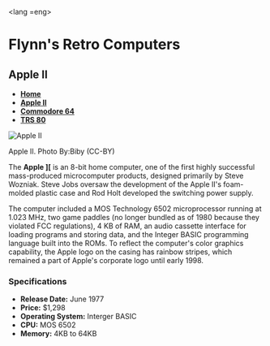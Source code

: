 <!DOCTYPE html>
<html>

<lang =eng>
<head>
<meta charset="utf-8">
<title>Flynn's Retro Computers </title>
</head>

<body>
<h1>Flynn's Retro Computers </h1>
<h2>Apple II</h2>


<p>
<ul>
  <li><strong><a href="index1.md">Home</a></strong></li>
<li><strong><a href="apple-ii.md">Apple II</a></strong></li>
<li><strong><a href="commodore-64.md">Commodore 64</a></strong></li>
<li><strong><a href="trs-80.md">TRS 80</a></strong></li>
</ul>
</p>

<img scr= "apple-ii.jpg" alt="Apple II">
<p>Apple II. Photo By:Biby (CC-BY)</p>

<p>
The <strong>Apple ][</strong> is an 8-bit home computer, one of the first highly successful mass-produced microcomputer products, designed primarily by Steve Wozniak. Steve Jobs oversaw the development of the Apple II's foam-molded plastic case and Rod Holt developed the switching power supply.
</p>

<p>The computer included a MOS Technology 6502 microprocessor running at 1.023 MHz, two game paddles (no longer bundled as of 1980 because they violated FCC regulations), 4 KB of RAM, an audio cassette interface for loading programs and storing data, and the Integer BASIC programming language built into the ROMs. To reflect the computer's color graphics capability, the Apple logo on the casing has rainbow stripes, which remained a part of Apple's corporate logo until early 1998.
</p>

<h3>Specifications</h3>
<ul>
  <li><b>Release Date:</b> June 1977</li>
  <li><b>Price:</b> $1,298 </li>
  <li><b>Operating System:</b> Interger BASIC</li>
  <li><b>CPU:</b> MOS 6502</li>
  <li><b>Memory:</b> 4KB to 64KB</li>
</ul>
</body>


</html>
